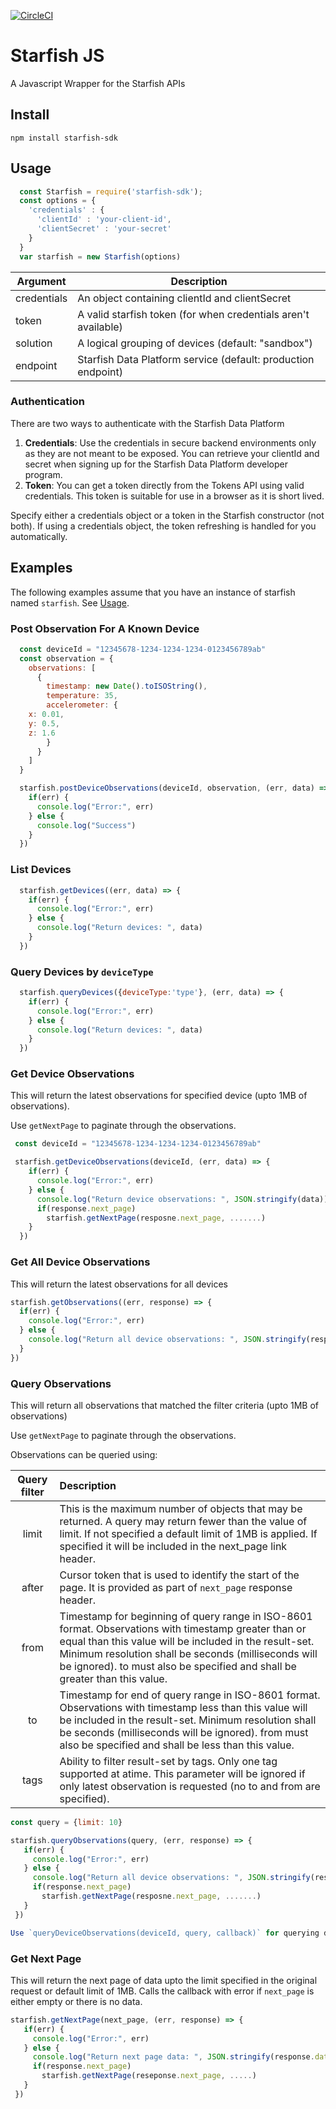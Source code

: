 [![CircleCI](https://circleci.com/gh/silverspringnetworks/starfish-js.svg?style=svg)](https://circleci.com/gh/silverspringnetworks/starfish-js)

# Starfish JS
A Javascript Wrapper for the Starfish APIs

## Install

```
npm install starfish-sdk
```

## Usage

```js
  const Starfish = require('starfish-sdk');
  const options = {
    'credentials' : {
      'clientId' : 'your-client-id',
      'clientSecret' : 'your-secret'
    }
  }
  var starfish = new Starfish(options)
```

| Argument         | Description                                                   |
| ---------------- | ------------------------------------------------------------- |
| credentials      | An object containing clientId and clientSecret                |
| token            | A valid starfish token (for when credentials aren't available)|
| solution         | A logical grouping of devices (default: "sandbox")            |
| endpoint         | Starfish Data Platform service (default: production endpoint) |


### Authentication
There are two ways to authenticate with the Starfish Data Platform

1. **Credentials**: Use the credentials in secure backend environments only as they are not meant to be exposed.  You can retrieve your clientId and secret when signing up for the Starfish Data Platform developer program.
2. **Token**: You can get a token directly from the Tokens API using valid credentials.  This token is suitable for use in a browser as it is short lived.

Specify either a credentials object or a token in the Starfish constructor (not both). If using a credentials object, the token refreshing is handled for you automatically.


## Examples
The following examples assume that you have an instance of starfish named `starfish`. See [Usage](#usage).

### Post Observation For A Known Device

```js
  const deviceId = "12345678-1234-1234-1234-0123456789ab"
  const observation = {
    observations: [
      {
        timestamp: new Date().toISOString(),
        temperature: 35,
        accelerometer: {
  	x: 0.01,
  	y: 0.5,
  	z: 1.6
        }
      }
    ]
  }

  starfish.postDeviceObservations(deviceId, observation, (err, data) => {
    if(err) {
      console.log("Error:", err)
    } else {
      console.log("Success")
    }
  })
```

### List Devices

```js
  starfish.getDevices((err, data) => {
    if(err) {
      console.log("Error:", err)
    } else {
      console.log("Return devices: ", data)
    }
  })
```

### Query Devices by `deviceType`

```js
  starfish.queryDevices({deviceType:'type'}, (err, data) => {
    if(err) {
      console.log("Error:", err)
    } else {
      console.log("Return devices: ", data)
    }
  })
```

### Get Device Observations
 This will return the latest observations for specified device (upto 1MB of observations).
 
 Use `getNextPage` to paginate through the observations.

```js
 const deviceId = "12345678-1234-1234-1234-0123456789ab"

 starfish.getDeviceObservations(deviceId, (err, data) => {
    if(err) {
      console.log("Error:", err)
    } else {
      console.log("Return device observations: ", JSON.stringify(data))
      if(response.next_page)
        starfish.getNextPage(resposne.next_page, .......)
    }
  })
```

### Get All Device Observations
 This will return the latest observations for all devices

 ```js
 starfish.getObservations((err, response) => {
   if(err) {
     console.log("Error:", err)
   } else {
     console.log("Return all device observations: ", JSON.stringify(response.data))
   }
 })

```
### Query Observations
 This will return all observations that matched the filter criteria (upto 1MB of observations)

Use `getNextPage` to paginate through the observations.

 Observations can be queried using:
 
 |   Query filter   | Description                                                                                 |
 |:----------------:|:--------------------------------------------------------------------------------------------|
 | limit            | This is the maximum number of objects that may be returned. A query may return fewer than the value of limit. If not specified a default limit of 1MB is applied. If specified it will be included in the next_page link header. |
 | after            | Cursor token that is used to identify the start of the page. It is provided as part of `next_page` response header.|
 | from             | Timestamp for beginning of query range in ISO-8601 format. Observations with timestamp greater than or equal than this value will be included in the result-set. Minimum resolution shall be seconds (milliseconds will be ignored). to must also be specified and shall be greater than this value. |
 | to               | Timestamp for end of query range in ISO-8601 format. Observations with timestamp less than this value will be included in the result-set. Minimum resolution shall be seconds (milliseconds will be ignored). from must also be specified and shall be less than this value. |
 | tags             | Ability to filter result-set by tags. Only one tag supported at atime. This parameter will be ignored if only latest observation is requested (no to and from are specified). |

 ```js
 const query = {limit: 10}

 starfish.queryObservations(query, (err, response) => {
    if(err) {
      console.log("Error:", err)
    } else {
      console.log("Return all device observations: ", JSON.stringify(response.data))
      if(response.next_page)
        starfish.getNextPage(resposne.next_page, .......)
    }
  })

 Use `queryDeviceObservations(deviceId, query, callback)` for querying device observations.
```

### Get Next Page
 This will return the next page of data upto the limit specified in the original request or default limit of 1MB.
 Calls the callback with error if `next_page` is either empty or there is no data.

 ```js
 starfish.getNextPage(next_page, (err, response) => {
    if(err) {
      console.log("Error:", err)
    } else {
      console.log("Return next page data: ", JSON.stringify(response.data))
      if(response.next_page)
        starfish.getNextPage(reseponse.next_page, .....)
    }
  })

 ```
